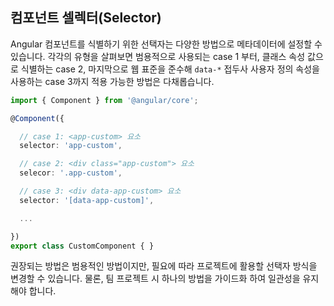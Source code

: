 ## 컴포넌트 셀렉터(Selector)

Angular 컴포넌트를 식별하기 위한 선택자는 다양한 방법으로 메타데이터에 설정할 수 있습니다. 각각의 유형을 살펴보면 범용적으로 사용되는 case 1 부터, 클래스 속성 값으로 식별하는 case 2, 마지막으로 웹 표준을 준수해 `data-*` 접두사 사용자 정의 속성을 사용하는 case 3까지 적용 가능한 방법은 다채롭습니다.

```ts
import { Component } from '@angular/core';

@Component({

  // case 1: <app-custom> 요소
  selector: 'app-custom',

  // case 2: <div class="app-custom"> 요소
  selecor: '.app-custom',

  // case 3: <div data-app-custom> 요소
  selector: '[data-app-custom]',

  ...

})
export class CustomComponent { }
```

권장되는 방법은 범용적인 방법이지만, 필요에 따라 프로젝트에 활용할 선택자 방식을 변경할 수 있습니다. 물론, 팀 프로젝트 시 하나의 방법을 가이드화 하여 일관성을 유지해야 합니다.